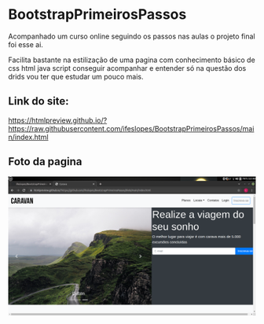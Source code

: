# BootstrapPrimeirosPassos
Acompanhado um curso online seguindo os passos nas aulas o projeto final foi esse ai.

Facilita bastante na estilização de uma pagina com conhecimento básico de css html java script 
conseguir acompanhar e entender só na questão dos drids vou ter que estudar um pouco mais.
## Link do site:
https://htmlpreview.github.io/?https://raw.githubusercontent.com/ifeslopes/BootstrapPrimeirosPassos/main/index.html
## Foto da pagina
![Screenshot](https://github.com/ifeslopes/BootstrapPrimeirosPassos/blob/main/boot.png)

